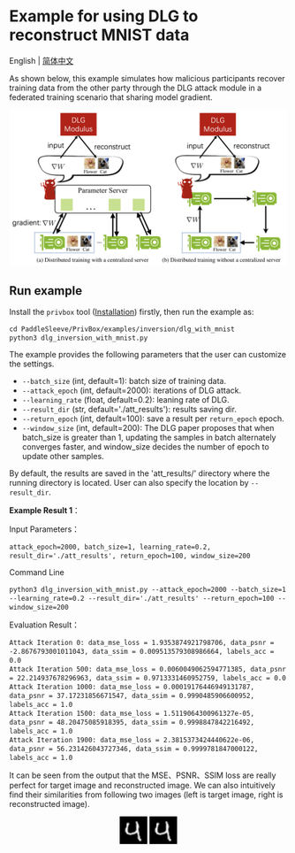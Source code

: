 # Example for using DLG to reconstruct MNIST data
English | [简体中文](./README_cn.md)

As shown below, this example simulates how malicious participants recover training data from the other party through the DLG attack module in a federated training scenario that sharing model gradient.

<p align="center">
  <img src="../../../docs/images/dlg_example.png?raw=true" width="700" title="DLG attack in federated learning">
</p>

## Run example

Install the `privbox` tool ([Installation](../../../README.md###Installation)) firstly, then run the example as:
```shell
cd PaddleSleeve/PrivBox/examples/inversion/dlg_with_mnist
python3 dlg_inversion_with_mnist.py

```

The example provides the following parameters that the user can customize the settings.

- `--batch_size` (int, default=1): batch size of training data.
- `--attack_epoch` (int, default=2000): iterations of DLG attack.
- `--learning_rate` (float, default=0.2): leaning rate of DLG.
- `--result_dir` (str, default='./att_results'): results saving dir.
- `--return_epoch` (int, default=100): save a result per `return_epoch` epoch.
- `--window_size` (int, default=200): The DLG paper proposes that when batch_size is greater than 1, updating the samples in batch alternately converges faster, and window_size decides the number of epoch to update other samples.


By default, the results are saved in the 'att_results/' directory where the running directory is located. User can also specify the location by `--result_dir`.


**Example Result 1**：

Input Parameters：

```shell
attack_epoch=2000, batch_size=1, learning_rate=0.2, result_dir='./att_results', return_epoch=100, window_size=200
```

Command Line
```shell
python3 dlg_inversion_with_mnist.py --attack_epoch=2000 --batch_size=1 --learning_rate=0.2 --result_dir='./att_results' --return_epoch=100 --window_size=200
```

Evaluation Result：

```shell
Attack Iteration 0: data_mse_loss = 1.9353874921798706, data_psnr = -2.8676793001011043, data_ssim = 0.009513579308986664, labels_acc = 0.0
Attack Iteration 500: data_mse_loss = 0.0060049062594771385, data_psnr = 22.214937678296963, data_ssim = 0.9713331460952759, labels_acc = 0.0
Attack Iteration 1000: data_mse_loss = 0.00019176446949131787, data_psnr = 37.17231856671547, data_ssim = 0.9990485906600952, labels_acc = 1.0
Attack Iteration 1500: data_mse_loss = 1.5119064300961327e-05, data_psnr = 48.20475085918395, data_ssim = 0.9998847842216492, labels_acc = 1.0
Attack Iteration 1900: data_mse_loss = 2.3815373424440622e-06, data_psnr = 56.231426043727346, data_ssim = 0.9999781847000122, labels_acc = 1.0
```

It can be seen from the output that the MSE、PSNR、SSIM loss are really perfect for target image and reconstructed image. We can also intuitively find their similarities from following two images (left is target image, right is reconstructed image). 


<p align="center">
  <img src="../../../docs/images/dlg_target.png?raw=true" width="50" title="DLG target image"/>           
  <img src="../../../docs/images/dlg_reconstruct.png?raw=true" width="50" title="DLG attack reconstructed image"/>
</p>
